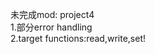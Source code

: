 未完成mod:  project4  
              1.部分error handling   
              2.target functions:read,write,set!
